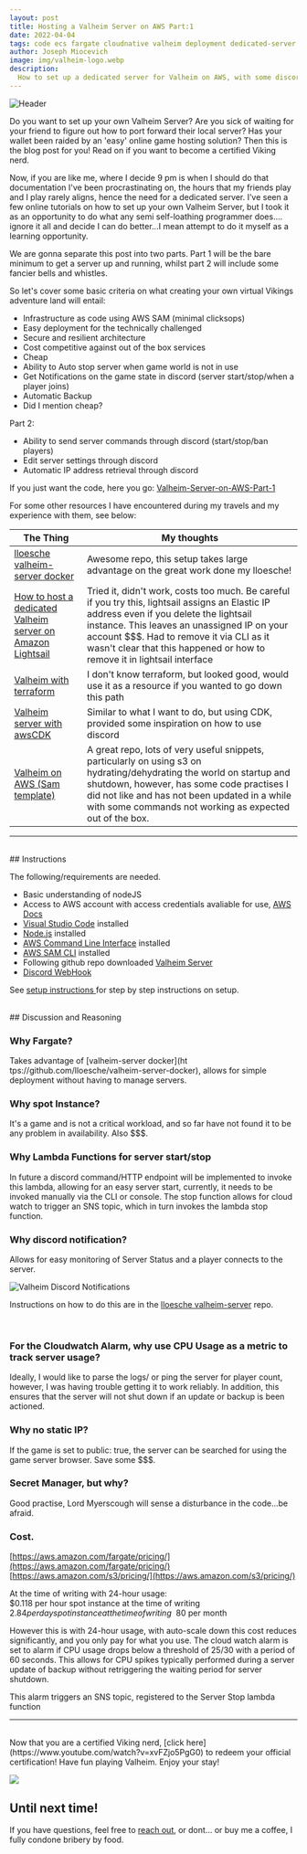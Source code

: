 ```yaml
---
layout: post
title: Hosting a Valheim Server on AWS Part:1
date: 2022-04-04
tags: code ecs fargate cloudnative valheim deployment dedicated-server devops gaming aws
author: Joseph Miocevich
image: img/valheim-logo.webp
description:
  How to set up a dedicated server for Valheim on AWS, with some discord notifications
---
```


![Header](/img/valheim-logo.webp)

Do you want to set up your own Valheim Server? Are you sick of waiting for your friend to figure out how to port forward their local server? Has your wallet been raided by an 'easy' online game hosting solution? Then this is the blog post for you! Read on if you want to become a certified Viking nerd.

Now, if you are like me, where I decide 9 pm is when I should do that documentation I've been procrastinating on, the hours that my friends play and I play rarely aligns, hence the need for a dedicated server. I’ve seen a few online tutorials on how to set up your own Valheim Server, but I took it as an opportunity to do what any semi self-loathing programmer does.... ignore it all and decide I can do better...I mean attempt to do it myself as a learning opportunity.

We are gonna separate this post into two parts. Part 1 will be the bare minimum to get a server up and running, whilst part 2 will include some fancier bells and whistles.

So let's cover some basic criteria on what creating your own virtual Vikings adventure land will entail:

- Infrastructure as code using AWS SAM (minimal clicksops)
- Easy deployment for the technically challenged
- Secure and resilient architecture
- Cost competitive against out of the box services
- Cheap
- Ability to Auto stop server when game world is not in use
- Get Notifications on the game state in discord (server start/stop/when a player joins)
- Automatic Backup
- Did I mention cheap?

Part 2:
- Ability to send server commands through discord (start/stop/ban players)
- Edit server settings through discord
- Automatic IP address retrieval through discord

If you just want the code, here you go: [ Valheim-Server-on-AWS-Part-1 ](https://github.com/JMiocevich/Valheim-Server-on-AWS-Part-1)

For some other resources I have encountered during my travels and my experience with them, see below:

| The Thing                                                                                                                                           | My thoughts                                                                                                                                                                                                                                                                                       |
| --------------------------------------------------------------------------------------------------------------------------------------------------- | ------------------------------------------------------------------------------------------------------------------------------------------------------------------------------------------------------------------------------------------------------------------------------------------------- |
| [ lloesche valheim-server docker ](https://github.com/lloesche/valheim-server-docker)                                                                 | Awesome repo, this setup takes large advantage on the great work done my lloesche!                                                                                                                                                                                                                     |
| [ How to host a dedicated Valheim server on  Amazon Lightsail ](https://aws.amazon.com/getting-started/hands-on/valheim-on-aws/)                      | Tried it, didn't work, costs too much. Be careful if you try this, lightsail assigns an Elastic IP address even if you delete the lightsail instance. This leaves an unassigned IP on your account $$$. Had to remove it via CLI as it wasn't clear that this happened or how to remove it in lightsail interface |
| [ Valheim with terraform ](https://github.com/wahlfeld/valheim-on-aws)                                                                               | I don't know terraform, but looked good, would use it as a resource if you wanted to go down this path                                                                                                                                                                                             |
| [ Valheim server with awsCDK ](https://briancaffey.github.io/2021/03/18/on-demand-dedicated-serverless-valheim-server-with-cdk-discrod-interactions/) | Similar to what I want to do, but using CDK, provided some inspiration on how to use discord                                                                                                                                                                                                      |
| [ Valheim on AWS (Sam template) ](https://github.com/pwmcintyre/valheim-aws)                                                                          | A great repo, lots of very useful snippets, particularly on using s3 on hydrating/dehydrating the world on startup and shutdown, however, has some code practises I did not like and has not been updated in a while with some commands not working as expected out of the box.                                                                                                         |

***
<br/>
## Instructions

The following/requirements are needed.
- Basic understanding of nodeJS
- Access to AWS account with access credentials avaliable for use,  [AWS Docs](https://docs.aws.amazon.com/cli/latest/userguide/cli-configure-files.html)
- [Visual Studio Code](https://code.visualstudio.com) installed
- [Node.js](https://nodejs.org/en/download/) installed
- [AWS Command Line Interface](https://aws.amazon.com/cli/) installed
- [AWS SAM CLI](https://docs.aws.amazon.com/serverless-application-model/latest/developerguide/serverless-sam-cli-install.html) installed
- Following github repo downloaded [Valheim Server](https://github.com/JMiocevich/valheim_server_aws_ts)
- [Discord WebHook](https://support.discord.com/hc/en-us/articles/228383668-Intro-to-Webhooks)

See [ setup instructions ](https://github.com/JMiocevich/Valheim-Server-on-AWS-Part-1/blob/main/README.md) for step by step instructions on setup.



<br/>
## Discussion and Reasoning

### Why Fargate?
Takes advantage of [valheim-server docker](ht
tps://github.com/lloesche/valheim-server-docker), allows for simple deployment without having to manage servers.

### Why spot Instance?
It's a game and is not a critical workload, and so far have not found it to be any problem in availability. Also $$$.

### Why Lambda Functions for server start/stop
In future a discord command/HTTP endpoint will be implemented to invoke this lambda, allowing for an easy server start, currently, it needs to be invoked manually via the CLI or console. The stop function allows for cloud watch to trigger an SNS topic, which in turn invokes the lambda stop function.


### Why discord notification?
Allows for easy monitoring of Server Status and a player connects to the server.

![Valheim Discord Notifications](/img/valheim_discord.png)
<br/>

Instructions on how to do this are in the [ lloesche valheim-server](https://github.com/lloesche/valheim-server-docker) repo.

<br/>

### For the Cloudwatch Alarm, why use CPU Usage as a metric to track server usage?
Ideally, I would like to parse the logs/ or ping the server for player count, however, I was having trouble getting it to work reliably. In addition, this ensures that the server will not shut down if an update or backup is been actioned. 

### Why no static IP?
If the game is set to public: true, the server can be searched for using the game server browser. Save some $$$.

### Secret Manager, but why?
Good practise, Lord Myerscough will sense a disturbance in the code...be afraid.


### Cost. 
[https://aws.amazon.com/fargate/pricing/](https://aws.amazon.com/fargate/pricing/) \
[https://aws.amazon.com/s3/pricing/](https://aws.amazon.com/s3/pricing/) 


At the time of writing with 24-hour usage: \
$0.118 per hour spot instance at the time of writing \
$2.84 per day spot instance at the time of writing \
~$80 per month 

However this is with 24-hour usage, with auto-scale down this cost reduces significantly, and you only pay for what you use. The cloud watch alarm is set to alarm if CPU usage drops below a threshold of 25/30 with a period of 60 seconds.
This allows for CPU spikes typically performed during a server update of backup without retriggering the waiting period for server shutdown.


This alarm triggers an SNS topic, registered to the Server Stop lambda function
<br/>

***

<br/>
Now that you are a certified Viking nerd, [click here](https://www.youtube.com/watch?v=xvFZjo5PgG0) to redeem your official certification! Have fun playing Valheim. Enjoy your stay!

![](/img/valheim-image2.webp)


Until next time!
---

If you have questions, feel free to [reach out](contact@mechanicalrock.io), or dont... or buy me a coffee, I fully condone bribery by food.


